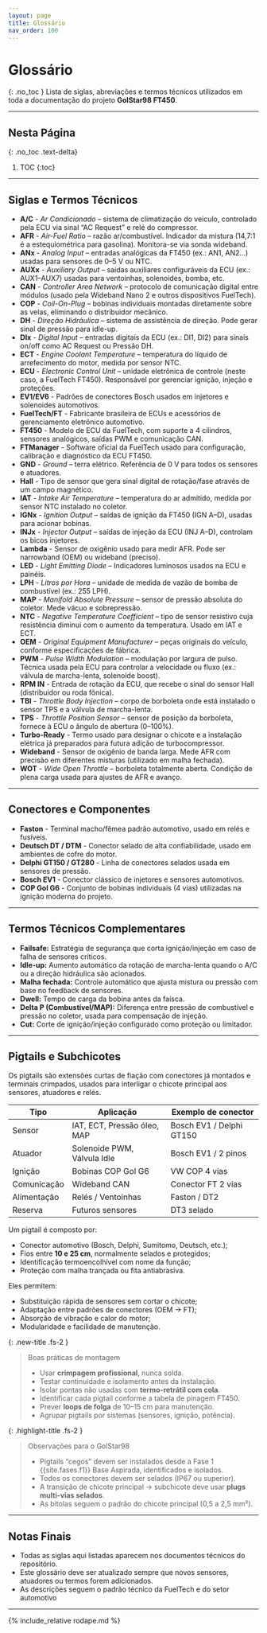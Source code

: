 ```yaml
---
layout: page
title: Glossário
nav_order: 100
---
```


# Glossário
{: .no_toc }
Lista de siglas, abreviações e termos técnicos utilizados em toda a documentação do projeto **GolStar98 FT450**.

---

## Nesta Página
{: .no_toc .text-delta}

1. TOC
{:toc}

---

## Siglas e Termos Técnicos

- **A/C** - *Ar Condicionado* – sistema de climatização do veículo, controlado pela ECU via sinal “AC Request” e relé do compressor.
- **AFR** - *Air-Fuel Ratio* – razão ar/combustível. Indicador da mistura (14,7:1 é a estequiométrica para gasolina). Monitora-se via sonda wideband.
- **ANx** - *Analog Input* – entradas analógicas da FT450 (ex.: AN1, AN2...) usadas para sensores de 0–5 V ou NTC.
- **AUXx** - *Auxiliary Output* – saídas auxiliares configuráveis da ECU (ex.: AUX1–AUX7) usadas para ventoinhas, solenoides, bomba, etc.
- **CAN** - *Controller Area Network* – protocolo de comunicação digital entre módulos (usado pela Wideband Nano 2 e outros dispositivos FuelTech).
- **COP** - *Coil-On-Plug* – bobinas individuais montadas diretamente sobre as velas, eliminando o distribuidor mecânico.
- **DH** - *Direção Hidráulica* – sistema de assistência de direção. Pode gerar sinal de pressão para idle-up.
- **DIx** - *Digital Input* – entradas digitais da ECU (ex.: DI1, DI2) para sinais on/off como AC Request ou Pressão DH.
- **ECT** - *Engine Coolant Temperature* – temperatura do líquido de arrefecimento do motor, medida por sensor NTC.
- **ECU** - *Electronic Control Unit* – unidade eletrônica de controle (neste caso, a FuelTech FT450). Responsável por gerenciar ignição, injeção e proteções.
- **EV1/EV6** - Padrões de conectores Bosch usados em injetores e solenoides automotivos.
- **FuelTech/FT** - Fabricante brasileira de ECUs e acessórios de gerenciamento eletrônico automotivo.
- **FT450** - Modelo de ECU da FuelTech, com suporte a 4 cilindros, sensores analógicos, saídas PWM e comunicação CAN.
- **FTManager** - Software oficial da FuelTech usado para configuração, calibração e diagnóstico da ECU FT450.
- **GND** - *Ground* – terra elétrico. Referência de 0 V para todos os sensores e atuadores.
- **Hall** - Tipo de sensor que gera sinal digital de rotação/fase através de um campo magnético.
- **IAT** - *Intake Air Temperature* – temperatura do ar admitido, medida por sensor NTC instalado no coletor.
- **IGNx** - *Ignition Output* – saídas de ignição da FT450 (IGN A–D), usadas para acionar bobinas.
- **INJx** - *Injector Output* – saídas de injeção da ECU (INJ A–D), controlam os bicos injetores.
- **Lambda** - Sensor de oxigênio usado para medir AFR. Pode ser narrowband (OEM) ou wideband (preciso).
- **LED** - *Light Emitting Diode* – Indicadores luminosos usados na ECU e painéis.
- **LPH** - *Litros por Hora* – unidade de medida de vazão de bomba de combustível (ex.: 255 LPH).
- **MAP** - *Manifold Absolute Pressure* – sensor de pressão absoluta do coletor. Mede vácuo e sobrepressão.
- **NTC** - *Negative Temperature Coefficient* – tipo de sensor resistivo cuja resistência diminui com o aumento da temperatura. Usado em IAT e ECT.
- **OEM** - *Original Equipment Manufacturer* – peças originais do veículo, conforme especificações de fábrica.
- **PWM** - *Pulse Width Modulation* – modulação por largura de pulso. Técnica usada pela ECU para controlar a velocidade ou fluxo (ex.: válvula de marcha-lenta, solenoide boost).
- **RPM IN** - Entrada de rotação da ECU, que recebe o sinal do sensor Hall (distribuidor ou roda fônica).
- **TBI** - *Throttle Body Injection* – corpo de borboleta onde está instalado o sensor TPS e a válvula de marcha-lenta.
- **TPS** - *Throttle Position Sensor* – sensor de posição da borboleta, fornece à ECU o ângulo de abertura (0–100%).
- **Turbo-Ready** - Termo usado para designar o chicote e a instalação elétrica já preparados para futura adição de turbocompressor.
- **Wideband** - Sensor de oxigênio de banda larga. Mede AFR com precisão em diferentes misturas (utilizado em malha fechada).
- **WOT** - *Wide Open Throttle* – borboleta totalmente aberta. Condição de plena carga usada para ajustes de AFR e avanço.

---

## Conectores e Componentes

- **Faston** - Terminal macho/fêmea padrão automotivo, usado em relés e fusíveis.
- **Deutsch DT / DTM** - Conector selado de alta confiabilidade, usado em ambientes de cofre do motor.
- **Delphi GT150 / GT280** - Linha de conectores selados usada em sensores de pressão.
- **Bosch EV1** - Conector clássico de injetores e sensores automotivos.
- **COP Gol G6** - Conjunto de bobinas individuais (4 vias) utilizadas na ignição moderna do projeto.

---

## Termos Técnicos Complementares

- **Failsafe:** Estratégia de segurança que corta ignição/injeção em caso de falha de sensores críticos.  
- **Idle-up:** Aumento automático da rotação de marcha-lenta quando o A/C ou a direção hidráulica são acionados.  
- **Malha fechada:** Controle automático que ajusta mistura ou pressão com base no feedback de sensores.  
- **Dwell:** Tempo de carga da bobina antes da faísca.  
- **Delta P (Combustível/MAP):** Diferença entre pressão de combustível e pressão no coletor, usada para compensação de injeção.  
- **Cut:** Corte de ignição/injeção configurado como proteção ou limitador.  

---

## Pigtails e Subchicotes

Os pigtails são extensões curtas de fiação com conectores já montados e terminais crimpados, usados para interligar o chicote principal aos sensores, atuadores e relés.

| Tipo | Aplicação | Exemplo de conector |
|------|------------|----------------------|
| Sensor | IAT, ECT, Pressão óleo, MAP | Bosch EV1 / Delphi GT150 |
| Atuador | Solenoide PWM, Válvula Idle | Bosch EV1 / 2 pinos |
| Ignição | Bobinas COP Gol G6 | VW COP 4 vias |
| Comunicação | Wideband CAN | Conector FT 2 vias |
| Alimentação | Relés / Ventoinhas | Faston / DT2 |
| Reserva | Futuros sensores | DT3 selado |

Um pigtail é composto por:
- Conector automotivo (Bosch, Delphi, Sumitomo, Deutsch, etc.);
- Fios entre **10 e 25 cm**, normalmente selados e protegidos;
- Identificação termoencolhível com nome da função;
- Proteção com malha trançada ou fita antiabrasiva.

Eles permitem:
- Substituição rápida de sensores sem cortar o chicote;
- Adaptação entre padrões de conectores (OEM → FT);
- Absorção de vibração e calor do motor;
- Modularidade e facilidade de manutenção.

{: .new-title .fs-2 }
>Boas práticas de montagem
> - Usar **crimpagem profissional**, nunca solda.  
> - Testar continuidade e isolamento antes da instalação.  
> - Isolar pontas não usadas com **termo-retrátil com cola**.  
> - Identificar cada pigtail conforme a tabela de pinagem FT450.  
> - Prever **loops de folga** de 10–15 cm para manutenção.  
> - Agrupar pigtails por sistemas (sensores, ignição, potência).  

{: .highlight-title .fs-2 }
> Observações para o GolStar98
> - Pigtails “cegos” devem ser instalados desde a Fase 1 {{site.fases.f1}} Base Aspirada, identificados e isolados.  
> - Todos os conectores devem ser selados (IP67 ou superior).  
> - A transição de chicote principal → subchicote deve usar **plugs multi-vias selados**.  
> - As bitolas seguem o padrão do chicote principal (0,5 a 2,5 mm²).

---

## Notas Finais

- Todas as siglas aqui listadas aparecem nos documentos técnicos do repositório.  
- Este glossário deve ser atualizado sempre que novos sensores, atuadores ou termos forem adicionados.  
- As descrições seguem o padrão técnico da FuelTech e do setor automotivo

---

{% include_relative rodape.md %}